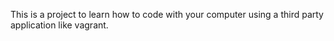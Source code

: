 This is a project to learn how to code with your computer using a third party application like vagrant.

